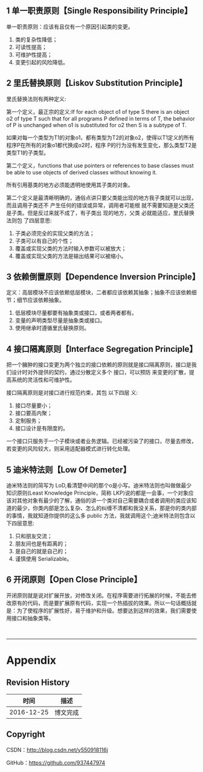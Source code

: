 ## 1 单一职责原则【Single Responsibility Principle】

单一职责原则：应该有且仅有一个原因引起类的变更。

1. 类的复杂性降低；
2. 可读性提高；
3. 可维护性提高；
4. 变更引起的风险降低。

## 2 里氏替换原则【Liskov Substitution Principle】

里氏替换法则有两种定义:

第一个定义，最正宗的定义:If for each object o1 of type S there is an object o2 of type T such that for all programs P defined in terms of T, the behavior of P is unchanged when o1 is substituted for o2 then S is a subtype of T.

如果对每一个类型为T1的对象o1，都有类型为T2的对象o2，使得以T1定义的所有程序P在所有的对象o1都代换成o2时，程序 P的行为没有发生变化，那么类型T2是类型T1的子类型。

第二个定义，functions that use pointers or references to base classes must be able to use objects of derived classes without knowing it.

所有引用基类的地方必须能透明地使用其子类的对象。

第二个定义是最清晰明确的，通俗点讲只要父类能出现的地方我子类就可以出现，而且调用子类还不
产生任何的错误或异常，调用者可能根 就不需要知道是父类还是子类。但是反过来就不成了，有子类出
现的地方，父类 必就能适应，里氏替换法则包 了四层意思:

1. 子类必须完全的实现父类的方法；
2. 子类可以有自己的个性；
3. 覆盖或实现父类的方法时输入参数可以被放大；
4. 覆盖或实现父类的方法是输出结果可以被缩小。

## 3 依赖倒置原则【Dependence Inversion Principle】

定义：高层模块不应该依赖低层模块，二者都应该依赖其抽象；抽象不应该依赖细节；细节应该依赖抽象。

1. 低层模块尽量都要有抽象类或接口，或者两者都有。
2. 变量的声明类型尽量是抽象类或接口。
3. 使用继承时遵循里氏替换原则。

## 4 接口隔离原则【Interface Segregation Principle】

把一个臃肿的接口变更为两个独立的接口依赖的原则就是接口隔离原则，接口是我们设计时对外提供的契约，通过分散定义多个 接口，可以预防 来变更的扩散，提高系统的灵活性和可维护性。

接口隔离原则是对接口进行规范约束，其包 以下四层 义:

1. 接口尽量要小；
2. 接口要高内聚；
3. 定制服务；
4. 接口设计是有限度的。

一个接口只服务于一个子模块或者业务逻辑。已经被污染了的接口，尽量去修改，若变更的风险较大，则采用适配器模式进行转化处理。

## 5 迪米特法则【Low Of Demeter】

迪米特法则的简写为 LoD,看清楚中间的那个o是小写。迪米特法则也叫做做最少知识原则(Least Knowledge Principle，简称 LKP)说的都是一会事，一个对象应该对其他对象有最少的了解，通俗的讲一个类对自己需要耦合或者调用的类应该知道的最少，你类内部是怎么复杂、怎么的纠缠不清都和我没关系，那是你的类内部的事情，我就知道你提供的这么多 public 方法，我就调用这个;迪米特法则包含以下四层意思:

1. 只和朋友交流；
2. 朋友间也是有距离的；
3. 是自己的就是自己的；
4. 谨慎使用 Serializable。

## 6 开闭原则【Open Close Principle】

开闭原则就是说对扩展开放，对修改关闭。在程序需要进行拓展的时候，不能去修改原有的代码，而是要扩展原有代码，实现一个热插拔的效果。所以一句话概括就是：为了使程序的扩展性好，易于维护和升级。想要达到这样的效果，我们需要使用接口和抽象类等。

&#160;

----------

# Appendix

## Revision History

| 时间 | 描述 |
| ---- | ---- |
| 2016-12-25 | 博文完成 |

## Copyright

CSDN：http://blog.csdn.net/y550918116j

GitHub：https://github.com/937447974